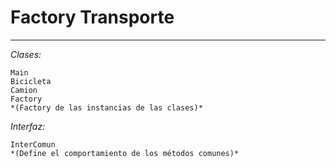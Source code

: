  # Factory Transporte 
 ---

_Clases:_

    Main
    Bicicleta 
    Camion
    Factory
    *(Factory de las instancias de las clases)*
_Interfaz:_
    
    InterComun
    *(Define el comportamiento de los métodos comunes)*



